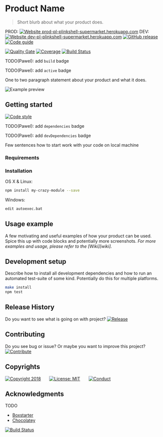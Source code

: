 # Product Name
> Short blurb about what your product does.


PROD: [![Website prod-pl-plinkshell-supermarket.herokuapp.com][website-up-down-prod-image]][website-up-down-prod-url]
DEV: [![Website dev-pl-plinkshell-supermarket.herokuapp.com][website-up-down-dev-image]][website-up-down-dev-url]
[![GitHub release][github-release-image]][github-release-url]
[![Code guide][code-guide-image]][code-guide-url]

[![Quality Gate][sonar-quality-gate-image]][sonar-quality-gate-url]
[![Coverage][sonar-coverage-image]][sonar-coverage-url]
[![Build Status][travis-image]][travis-url]


TODO(Pawel): add `build` badge

TODO(Pawel): add `active` badge

One to two paragraph statement about your product and what it does.

![Example preview][example-preview]

## Getting started
[![Code style][code-style-image]][code-style-url]

TODO(Pawel): add `dependencies` badge

TODO(Pawel): add `devDependencies` badge

Few sentences how to start work with your code on local machine

### Requirements

### Installation

OS X & Linux:

```sh
npm install my-crazy-module --save
```

Windows:

```sh
edit autoexec.bat
```

## Usage example

A few motivating and useful examples of how your product can be used. Spice this up with code blocks and potentially more screenshots.
_For more examples and usage, please refer to the [Wiki][wiki]._

## Development setup

Describe how to install all development dependencies and how to run an automated test-suite of some kind. Potentially do this for multiple platforms.

```sh
make install
npm test
```

## Release History

Do you want to see what is going on with project?
[![Release][release-history-image]][release-history-url]

## Contributing

Do you see bug or issue? Or maybe you want to improve this project?
[![Contribute][contribute-me-image]][contribute-me-url]

## Copyrights

[![Copyright 2018][pawel-linkshell-image]][pawel-linkshell-url]
&nbsp;&nbsp;&nbsp;&nbsp;&nbsp;&nbsp;[![License: MIT][license-image]][license-url]
&nbsp;&nbsp;&nbsp;&nbsp;&nbsp;&nbsp;[![Conduct][code-of-conduct-image]][code-of-conduct-url]

## Acknowledgments
TODO
* [Boxstarter](http://boxstarter.org)
* [Chocolatey](https://chocolatey.org/)

<!-- Markdown link & img dfn's -->
<!-- Project info -->
<!-- Start of CHANGE ME !!!! -->
[sonar-quality-gate-image]: https://sonarcloud.io/api/project_badges/measure?project=pl.pawel.linkshell%3ASupermarket&metric=alert_status
[sonar-quality-gate-url]: https://sonarcloud.io/dashboard?id=pl.pawel.linkshell%3ASupermarket
[sonar-coverage-image]: https://sonarcloud.io/api/badges/measure?key=pl.pawel.linkshell%3ASupermarket&metric=coverage
[sonar-coverage-url]: https://sonarcloud.io/component_measures?id=pl.pawel.linkshell%3ASupermarket&metric=coverage

[website-up-down-prod-image]: https://img.shields.io/website-up-down-green-red/http/prod-pl-plinkshell-supermarket.herokuapp.com.svg
[website-up-down-prod-url]: https://prod-pl-plinkshell-supermarket.herokuapp.com/

[website-up-down-dev-image]: https://img.shields.io/website-up-down-green-red/http/dev-pl-plinkshell-supermarket.herokuapp.com.svg
[website-up-down-dev-url]: https://dev-pl-plinkshell-supermarket.herokuapp.com/


[github-release-image]: https://img.shields.io/github/release/pawellinkshell/Supermarket.svg
[github-release-url]: https://github.com/pawellinkshell/Supermarket/releases/

<!-- Top badges -->
[travis-image]: https://travis-ci.org/pawellinkshell/Supermarket.svg?branch=heroku
[travis-url]: https://travis-ci.org/pawellinkshell/Supermarket

[![Build Status](https://travis-ci.org/pawellinkshell/Supermarket.svg?branch=heroku)](https://travis-ci.org/pawellinkshell/Supermarket)

[example-preview]: http://via.placeholder.com/700x400?text=Example+preview
<!-- End of CHANGE ME !!!! -->


[code-style-image]: https://img.shields.io/badge/code%20style-google-yellow.svg
[code-style-url]: https://github.com/google/styleguide/blob/gh-pages/intellij-java-google-style.xml

[code-guide-image]: https://img.shields.io/badge/code%20guide-twitter%20common-green.svg
[code-guide-url]: https://github.com/twitter/commons/blob/master/src/java/com/twitter/common/styleguide.md

<!-- Release History -->
[release-history-image]: https://img.shields.io/badge/Release-ME-blue.svg?longCache=true&style=flat-square
[release-history-url]: ../../wiki/Release-History

<!-- Contributing -->
[contribute-me-image]: https://img.shields.io/badge/Contribute-ME-blue.svg?longCache=true&style=flat-square
[contribute-me-url]: ../../wiki/Contributing

<!-- Copyrights -->
[pawel-linkshell-image]: https://img.shields.io/badge/copyright%202018-Pawel%20Linkshell-lightgrey.svg?longCache=true&style=for-the-badge
[pawel-linkshell-url]: https://github.com/pawellinkshell

<!-- CHANGE ME into relative-->
[code-of-conduct-image]: https://img.shields.io/badge/code%20of%20conduct-contributor%20covenant-5e0c73.svg?longCache=true&style=for-the-badge
[code-of-conduct-url]: https://github.com/pawellinkshell/knowledge/blob/master/templates/CODE_OF_CONDUCT.md

[license-image]: https://img.shields.io/badge/License-MIT-yellow.svg?longCache=true&style=for-the-badge
[license-url]: ../../blob/master/LICENSE

